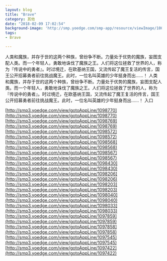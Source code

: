 ```yaml
---
layout: blog
title: "Brave"
category: 其他
date: "2018-02-09 17:02:54"
background-image: 'http://smp.yoedge.com/smp-app/resource/viewImage/1003241appline.png'
tags:
- Brave

---
```

人类和魔族，并存于世的这两个种族，曾纷争不断。力量处于优势的魔族，妄图支配人类。而一个年轻人，勇敢地诛伐了魔族之王。人们将这位拯救了世界的人，称为『传说中的勇者』。时过境迁，在欧基纳王国，又流传起了魔王复活的传言，国王公开招募勇者前往挑战魔王。此时，一位名叫英雄的少年挺身而出……！
人类和魔族，并存于世的这两个种族，曾纷争不断。力量处于优势的魔族，妄图支配人类。而一个年轻人，勇敢地诛伐了魔族之王。人们将这位拯救了世界的人，称为『传说中的勇者』。时过境迁，在欧基纳王国，又流传起了魔王复活的传言，国王公开招募勇者前往挑战魔王。此时，一位名叫英雄的少年挺身而出……！
入口

[http://smp3.yoedge.com/view/gotoAppLine/1098770](http://smp3.yoedge.com/view/gotoAppLine/1098770)
[http://smp3.yoedge.com/view/gotoAppLine/1098769](http://smp3.yoedge.com/view/gotoAppLine/1098769)
[http://smp3.yoedge.com/view/gotoAppLine/1098572](http://smp3.yoedge.com/view/gotoAppLine/1098572)
[http://smp3.yoedge.com/view/gotoAppLine/1098568](http://smp3.yoedge.com/view/gotoAppLine/1098568)
[http://smp3.yoedge.com/view/gotoAppLine/1098567](http://smp3.yoedge.com/view/gotoAppLine/1098567)
[http://smp3.yoedge.com/view/gotoAppLine/1098430](http://smp3.yoedge.com/view/gotoAppLine/1098430)
[http://smp3.yoedge.com/view/gotoAppLine/1098206](http://smp3.yoedge.com/view/gotoAppLine/1098206)
[http://smp3.yoedge.com/view/gotoAppLine/1098203](http://smp3.yoedge.com/view/gotoAppLine/1098203)
[http://smp3.yoedge.com/view/gotoAppLine/1098040](http://smp3.yoedge.com/view/gotoAppLine/1098040)
[http://smp3.yoedge.com/view/gotoAppLine/1098033](http://smp3.yoedge.com/view/gotoAppLine/1098033)
[http://smp3.yoedge.com/view/gotoAppLine/1097859](http://smp3.yoedge.com/view/gotoAppLine/1097859)
[http://smp3.yoedge.com/view/gotoAppLine/1097858](http://smp3.yoedge.com/view/gotoAppLine/1097858)
[http://smp3.yoedge.com/view/gotoAppLine/1097545](http://smp3.yoedge.com/view/gotoAppLine/1097545)
[http://smp3.yoedge.com/view/gotoAppLine/1097422](http://smp3.yoedge.com/view/gotoAppLine/1097422)

        
